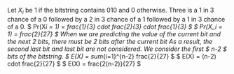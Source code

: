 Let $X_i$ be 1 if the bitstring contains 010 and 0 otherwise. 
Three is a 1 in 3 chance of a 0 followed by a 2 in 3 chance of a 1 followed by a 1 in 3 chance of a 0. 
$ Pr(X*i = 1) = frac{1}{3} cdot frac{2}{3} cdot frac{1}{3} $ 
$ Pr(X_i = 1) = frac{2}{27} $ 
When we are predicting the value of the current bit and the next 2 bits, there must be 2 bits after the current bit 
As a result, the second last bit and last bit are not considered. 
We consider the first $ n-2 $ bits of the bitstring. 
$ E(X) = sum*{i=1}^{n-2} frac{2}{27} $ 
$ E(X) = (n-2) cdot frac{2}{27} $
$ E(X) = frac{2(n-2)}{27} $
